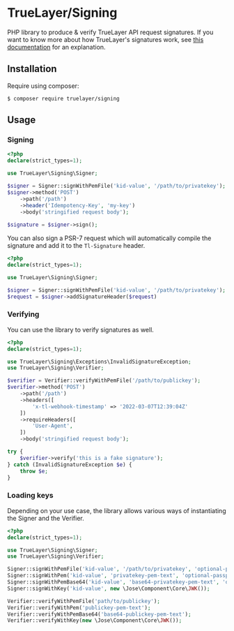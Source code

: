 # TrueLayer/Signing
PHP library to produce & verify TrueLayer API request signatures.
If you want to know more about how TrueLayer's signatures work, see [this documentation](./../request-signing-v2.md) for an explanation.

## Installation
Require using composer:

```shell
$ composer require truelayer/signing
```

## Usage

### Signing
```php
<?php
declare(strict_types=1);

use TrueLayer\Signing\Signer;

$signer = Signer::signWithPemFile('kid-value', '/path/to/privatekey');
$signer->method('POST')
    ->path('/path')
    ->header('Idempotency-Key', 'my-key')
    ->body('stringified request body');
    
$signature = $signer->sign();
```

You can also sign a PSR-7 request which will automatically compile the signature and add it to the `Tl-Signature` header.
```php
<?php
declare(strict_types=1);

use TrueLayer\Signing\Signer;

$signer = Signer::signWithPemFile('kid-value', '/path/to/privatekey');
$request = $signer->addSignatureHeader($request)
```

### Verifying
You can use the library to verify signatures as well.
```php
<?php
declare(strict_types=1);

use TrueLayer\Signing\Exceptions\InvalidSignatureException;
use TrueLayer\Signing\Verifier;

$verifier = Verifier::verifyWithPemFile('/path/to/publickey');
$verifier->method('POST')
    ->path('/path')
    ->headers([
        'x-tl-webhook-timestamp' => '2022-03-07T12:39:04Z'
    ])
    ->requireHeaders([
        'User-Agent',
    ])
    ->body('stringified request body');

try {
    $verifier->verify('this is a fake signature');
} catch (InvalidSignatureException $e) {
    throw $e;
}
```

### Loading keys
Depending on your use case, the library allows various ways of instantiating the Signer and the Verifier.
```php
<?php
declare(strict_types=1);

use TrueLayer\Signing\Signer;
use TrueLayer\Signing\Verifier;

Signer::signWithPemFile('kid-value', '/path/to/privatekey', 'optional-passphrase');
Signer::signWithPem('kid-value', 'privatekey-pem-text', 'optional-passphrase');
Signer::signWithPemBase64('kid-value', 'base64-privatekey-pem-text', 'optional-passphrase');
Signer::signWithKey('kid-value', new \Jose\Component\Core\JWK());

Verifier::verifyWithPemFile('path/to/publickey');
Verifier::verifyWithPem('publickey-pem-text');
Verifier::verifyWithPemBase64('base64-publickey-pem-text');
Verifier::verifyWithKey(new \Jose\Component\Core\JWK());
```
